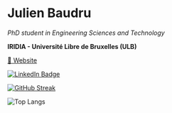# Julien Baudru

*PhD student in Engineering Sciences and Technology*

**IRIDIA - Université Libre de Bruxelles (ULB)**

[🛜 Website](https://jbaudru.github.io/)

<div id="badges">
  <a href="https://www.linkedin.com/in/julien-baudru/">
    <img src="https://img.shields.io/badge/LinkedIn-blue?style=for-the-badge&logo=linkedin&logoColor=white" alt="LinkedIn Badge"/>
  </a>
</div>
<img src="https://komarev.com/ghpvc/?username=jbaudru&style=flat-square&color=blue" alt=""/>

[![GitHub Streak](http://github-readme-streak-stats.herokuapp.com?user=jbaudru)](https://git.io/streak-stats)

![Top Langs](https://github-readme-stats.vercel.app/api/top-langs/?username=jbaudru&hide_progress=true)



